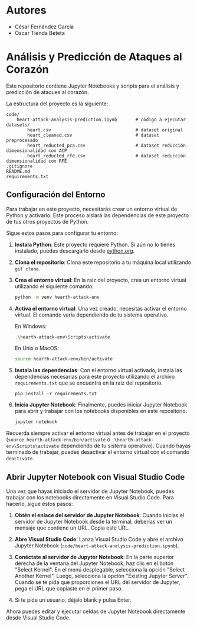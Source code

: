 # Autores
- César Fernández García
- Oscar Tienda Beteta

# Análisis y Predicción de Ataques al Corazón

Este repositorio contiene Jupyter Notebooks y scripts para el análisis y predicción de ataques al corazón.

La estructura del proyecto es la siguiente:

    code/
        heart-attack-analysis-prediction.ipynb       # código a ejecutar
    datasets/
            heart.csv                                # dataset original
            heart_cleaned.csv                        # dataset preprocesado
            heart_reducted_pca.csv                   # dataset reducción dimensionalidad con ACP
            heart_reducted_rfe.csv                   # dataset reducción dimensionalidad con RFE
    .gitignore
    README.md
    requirements.txt


## Configuración del Entorno

Para trabajar en este proyecto, necesitarás crear un entorno virtual de Python y activarlo. Este proceso aislará las dependencias de este proyecto de tus otros proyectos de Python.

Sigue estos pasos para configurar tu entorno:

1. **Instala Python**: Este proyecto requiere Python. Si aún no lo tienes instalado, puedes descargarlo desde [python.org](https://www.python.org/).

2. **Clona el repositorio**: Clona este repositorio a tu máquina local utilizando `git clone`.

3. **Crea el entorno virtual**: En la raíz del proyecto, crea un entorno virtual utilizando el siguiente comando:
   
    ```bash
    python -m venv hearth-attack-env
    ```

4. **Activa el entorno virtual**: Una vez creado, necesitas activar el entorno virtual. El comando varía dependiendo de tu sistema operativo.

   En Windows:

    ```bash
    .\hearth-attack-env\Scripts\activate
    ```

   En Unix o MacOS:

    ```bash
    source hearth-attack-env/bin/activate
    ```

5. **Instala las dependencias**: Con el entorno virtual activado, instala las dependencias necesarias para este proyecto utilizando el archivo `requirements.txt` que se encuentra en la raíz del repositorio.

    ```
    pip install -r requirements.txt
    ```

6. **Inicia Jupyter Notebook**: Finalmente, puedes iniciar Jupyter Notebook para abrir y trabajar con los notebooks disponibles en este repositorio.

    ```bash
    jupyter notebook
    ```

Recuerda siempre activar el entorno virtual antes de trabajar en el proyecto (`source hearth-attack-env/bin/activate` o `.\hearth-attack-env\Scripts\activate` dependiendo de tu sistema operativo). Cuando hayas terminado de trabajar, puedes desactivar el entorno virtual con el comando `deactivate`.

## Abrir Jupyter Notebook con Visual Studio Code

Una vez que hayas iniciado el servidor de Jupyter Notebook, puedes trabajar con los notebooks directamente en Visual Studio Code. Para hacerlo, sigue estos pasos:

1. **Obtén el enlace del servidor de Jupyter Notebook**: Cuando inicias el servidor de Jupyter Notebook desde la terminal, deberías ver un mensaje que contiene un URL. Copia este URL.

2. **Abre Visual Studio Code**: Lanza Visual Studio Code y abre el archivo Jupyter Notebook (`code/heart-attack-analysis-prediction.ipynb`).

3. **Conéctate al servidor de Jupyter Notebook**: En la parte superior derecha de la ventana del Jupyter Notebook, haz clic en el botón "Select Kernel". En el menú desplegable, selecciona la opción "Select Another Kernel". Luego, selecciona la opción "Existing Jupyter Server". Cuando se te pida que proporciones el URL del servidor de Jupyter, pega el URL que copiaste en el primer paso.

4. Si te pide un usuario, déjalo blank y pulsa Enter.

Ahora puedes editar y ejecutar celdas de Jupyter Notebook directamente desde Visual Studio Code.
